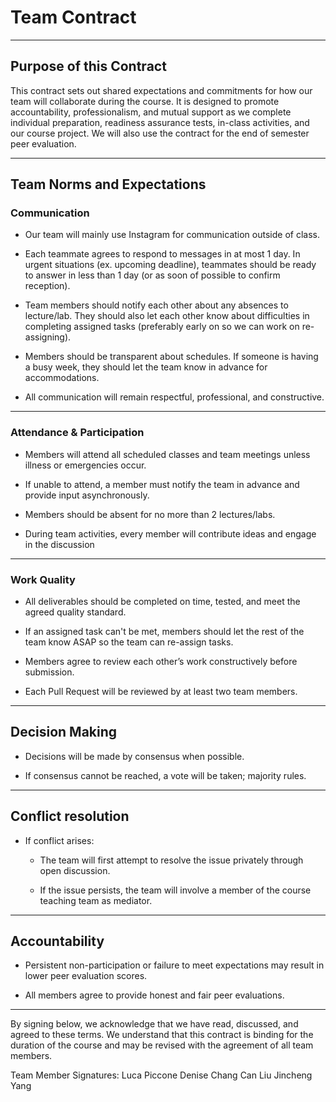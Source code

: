 # Team Contract

---
## Purpose of this Contract

This contract sets out shared expectations and commitments for how our team will collaborate during the course. It is designed to promote accountability, professionalism, and mutual support as we complete individual preparation, readiness assurance tests, in-class activities, and our course project. We will also use the contract for the end of semester peer evaluation.

---
## Team Norms and Expectations

### Communication

* Our team will mainly use Instagram for communication outside of class. 

* Each teammate agrees to respond to messages in at most 1 day. In urgent situations (ex. upcoming deadline), teammates should be ready to answer in less than 1 day (or as soon of possible to confirm reception).

* Team members should notify each other about any absences to lecture/lab. They should also let each other know about difficulties in completing assigned tasks (preferably early on so we can work on re-assigning).

* Members should be transparent about schedules. If someone is having a busy week, they should let the team know in advance for accommodations. 

* All communication will remain respectful, professional, and constructive.


---
### Attendance & Participation
* Members will attend all scheduled classes and team meetings unless illness or emergencies occur.

* If unable to attend, a member must notify the team in advance and provide input asynchronously.

* Members should be absent for no more than 2 lectures/labs. 

* During team activities, every member will contribute ideas and engage in the discussion
---
### Work Quality
* All deliverables should be completed on time, tested, and meet the agreed quality standard.

* If an assigned task can't be met, members should let the rest of the team know ASAP so the team can re-assign tasks. 

* Members agree to review each other’s work constructively before submission.

* Each Pull Request will be reviewed by at least two team members.

---

## Decision Making

* Decisions will be made by consensus when possible.

* If consensus cannot be reached, a vote will be taken; majority rules.


---
## Conflict resolution

* If conflict arises:

  * The team will first attempt to resolve the issue privately through open discussion.

  * If the issue persists, the team will involve a member of the course teaching team as mediator.
---

## Accountability

* Persistent non-participation or failure to meet expectations may result in lower peer evaluation scores.

* All members agree to provide honest and fair peer evaluations.
---


By signing below, we acknowledge that we have read, discussed, and agreed to these terms. We understand that this contract is binding for the duration of the course and may be revised with the agreement of all team members.

Team Member Signatures:
Luca Piccone
Denise Chang
Can Liu
Jincheng Yang